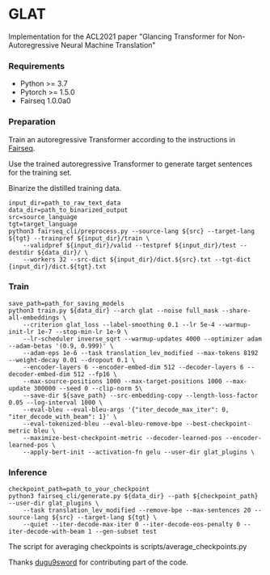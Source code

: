 # GLAT
Implementation for the ACL2021 paper "Glancing Transformer for Non-Autoregressive Neural Machine Translation"

### Requirements
* Python >= 3.7
* Pytorch >= 1.5.0
* Fairseq 1.0.0a0

### Preparation
Train an autoregressive Transformer according to the instructions in [Fairseq](https://github.com/pytorch/fairseq).

Use the trained autoregressive Transformer to generate target sentences for the training set.

Binarize the distilled training data.

```
input_dir=path_to_raw_text_data
data_dir=path_to_binarized_output
src=source_language
tgt=target_language
python3 fairseq_cli/preprocess.py --source-lang ${src} --target-lang ${tgt} --trainpref ${input_dir}/train \
    --validpref ${input_dir}/valid --testpref ${input_dir}/test --destdir ${data_dir}/ \
    --workers 32 --src-dict ${input_dir}/dict.${src}.txt --tgt-dict {input_dir}/dict.${tgt}.txt
```

### Train
```
save_path=path_for_saving_models
python3 train.py ${data_dir} --arch glat --noise full_mask --share-all-embeddings \
    --criterion glat_loss --label-smoothing 0.1 --lr 5e-4 --warmup-init-lr 1e-7 --stop-min-lr 1e-9 \
    --lr-scheduler inverse_sqrt --warmup-updates 4000 --optimizer adam --adam-betas '(0.9, 0.999)' \
    --adam-eps 1e-6 --task translation_lev_modified --max-tokens 8192 --weight-decay 0.01 --dropout 0.1 \
    --encoder-layers 6 --encoder-embed-dim 512 --decoder-layers 6 --decoder-embed-dim 512 --fp16 \
    --max-source-positions 1000 --max-target-positions 1000 --max-update 300000 --seed 0 --clip-norm 5\
    --save-dir ${save_path} --src-embedding-copy --length-loss-factor 0.05 --log-interval 1000 \
    --eval-bleu --eval-bleu-args '{"iter_decode_max_iter": 0, "iter_decode_with_beam": 1}' \
    --eval-tokenized-bleu --eval-bleu-remove-bpe --best-checkpoint-metric bleu \
    --maximize-best-checkpoint-metric --decoder-learned-pos --encoder-learned-pos \
    --apply-bert-init --activation-fn gelu --user-dir glat_plugins \
```

### Inference
```
checkpoint_path=path_to_your_checkpoint
python3 fairseq_cli/generate.py ${data_dir} --path ${checkpoint_path} --user-dir glat_plugins \
    --task translation_lev_modified --remove-bpe --max-sentences 20 --source-lang ${src} --target-lang ${tgt} \
    --quiet --iter-decode-max-iter 0 --iter-decode-eos-penalty 0 --iter-decode-with-beam 1 --gen-subset test
```
The script for averaging checkpoints is scripts/average_checkpoints.py

Thanks [dugu9sword](https://github.com/dugu9sword) for contributing part of the code.
